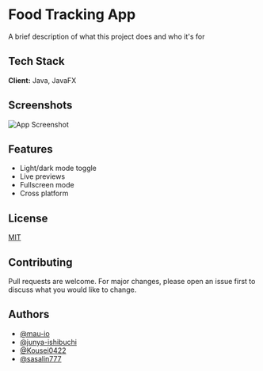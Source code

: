 
# Food Tracking App

A brief description of what this project does and who it's for


## Tech Stack

**Client:** Java, JavaFX

## Screenshots

![App Screenshot](https://via.placeholder.com/468x300?text=App+Screenshot+Here)


## Features

- Light/dark mode toggle
- Live previews
- Fullscreen mode
- Cross platform


## License

[MIT](https://choosealicense.com/licenses/mit/)


## Contributing

Pull requests are welcome. For major changes, please open an issue first to discuss what you would like to change.


## Authors

- [@mau-io](https://www.github.com/mau-io)
- [@junya-ishibuchi](https://github.com/junya-ishibuchi)
- [@Kousei0422](https://github.com/Kousei0422)
- [@sasalin777](https://github.com/sasalin777)
